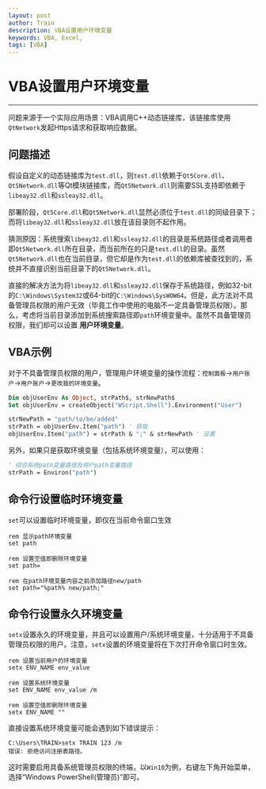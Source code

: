 ```yaml
---
layout: post
author: Train
description: VBA设置用户环境变量
keywords: VBA, Excel,
tags: [VBA]
---
```


# VBA设置用户环境变量

---

问题来源于一个实际应用场景：VBA调用C++动态链接库，该链接库使用`QtNetwork`发起Https请求和获取响应数据。

## 问题描述

假设自定义的动态链接库为`test.dll`，则`test.dll`依赖于`Qt5Core.dll`、`Qt5Network.dll`等Qt模块链接库，而`Qt5Network.dll`则需要SSL支持即依赖于`libeay32.dll`和`ssleay32.dll`。

部署阶段，`Qt5Core.dll`和`Qt5Network.dll`显然必须位于`test.dll`的同级目录下；而将`libeay32.dll`和`ssleay32.dll`放在该目录则不起作用。

猜测原因：系统搜索`libeay32.dll`和`ssleay32.dll`的目录是系统路径或者调用者即`Qt5Network.dll`所在目录，而当前所在的只是`test.dll`的目录。虽然`Qt5Network.dll`也在当前目录，但它却是作为`test.dll`的依赖库被查找到的，系统并不直接识别当前目录下的`Qt5Network.dll`。

直接的解决方法为将`libeay32.dll`和`ssleay32.dll`保存于系统路径，例如32-bit的`C:\Windows\System32`或64-bit的`C:\Windows\SysWOW64`。但是，此方法对不具备管理员权限的用户无效（毕竟工作中使用的电脑不一定具备管理员权限）。那么，考虑将当前目录添加到系统搜索路径即`path`环境变量中。虽然不具备管理员权限，我们却可以设置 **用户环境变量**。

## VBA示例

对于不具备管理员权限的用户，管理用户环境变量的操作流程：`控制面板`->`用户账户`->`用户账户`->`更改我的环境变量`。

``` vb
Dim objUserEnv As Object, strPath$, strNewPath$
Set objUserEnv = createObject("WScript.Shell").Environment("User")

strNewPath = "path/to/be/added"
strPath = objUserEnv.Item("path") ' 获取
objUserEnv.Item("path") = strPath & ";" & strNewPath ' 设置
```

另外，如果只是获取环境变量（包括系统环境变量），可以使用：

``` vb
' 综合系统path变量路径及用户path变量路径
strPath = Environ("path")
```

## 命令行设置临时环境变量

`set`可以设置临时环境变量，即仅在当前命令窗口生效

    rem 显示path环境变量
    set path

    rem 设置空值即删除环境变量
    set path=

    rem 在path环境变量内容之前添加路径new/path
    set path="%path% new/path;"


## 命令行设置永久环境变量

`setx`设置永久的环境变量，并且可以设置用户/系统环境变量，十分适用于不具备管理员权限的用户。注意，`setx`设置的环境变量将在下次打开命令窗口时生效。

    rem 设置当前用户的环境变量
    setx ENV_NAME env_value

    rem 设置系统环境变量
    set ENV_NAME env_value /m

    rem 设置空值即删除环境变量
    setx ENV_NAME ""


直接设置系统环境变量可能会遇到如下错误提示：


    C:\Users\TRAIN>setx TRAIN 123 /m
    错误: 拒绝访问注册表路径。


这时需要启用具备系统管理员权限的终端，以`Win10`为例，右键左下角开始菜单，选择“Windows PowerShell(管理员)”即可。